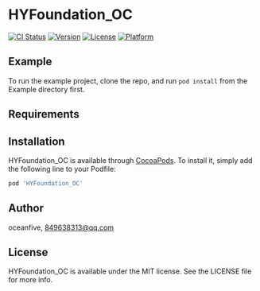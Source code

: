 # HYFoundation_OC

[![CI Status](https://img.shields.io/travis/oceanfive/HYFoundation_OC.svg?style=flat)](https://travis-ci.org/oceanfive/HYFoundation_OC)
[![Version](https://img.shields.io/cocoapods/v/HYFoundation_OC.svg?style=flat)](https://cocoapods.org/pods/HYFoundation_OC)
[![License](https://img.shields.io/cocoapods/l/HYFoundation_OC.svg?style=flat)](https://cocoapods.org/pods/HYFoundation_OC)
[![Platform](https://img.shields.io/cocoapods/p/HYFoundation_OC.svg?style=flat)](https://cocoapods.org/pods/HYFoundation_OC)

## Example

To run the example project, clone the repo, and run `pod install` from the Example directory first.

## Requirements

## Installation

HYFoundation_OC is available through [CocoaPods](https://cocoapods.org). To install
it, simply add the following line to your Podfile:

```ruby
pod 'HYFoundation_OC'
```

## Author

oceanfive, 849638313@qq.com

## License

HYFoundation_OC is available under the MIT license. See the LICENSE file for more info.
